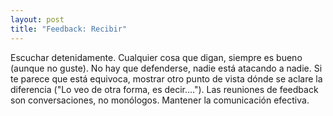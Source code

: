 ```yaml
---
layout: post
title: "Feedback: Recibir"
---
```

Escuchar detenidamente.
Cualquier cosa que digan, siempre es <!--more-->bueno (aunque no guste).
No hay que defenderse, nadie está atacando a nadie.
Si te parece que está equivoca, mostrar otro punto de vista dónde se aclare la diferencia ("Lo veo de otra forma, es decir....").
Las reuniones de feedback son conversaciones, no monólogos.
Mantener la comunicación efectiva.


